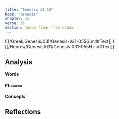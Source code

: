 ```yaml
---
title: "Genesis 31:55"
book: "Genesis"
chapter: 31
verse: 55
section: Jacob flees from Laban
---
```

![[/Greek/Genesis/031/Genesis-031-055G.md#Text]]
![[/Hebrew/Genesis/031/Genesis-031-055H.md#Text]]

## Analysis

#### Words

#### Phrases

#### Concepts

## Reflections
